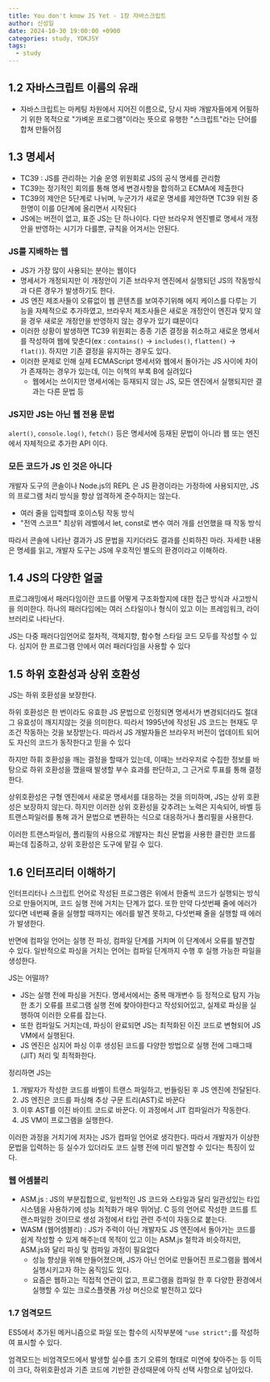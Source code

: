 ```yaml
---
title: You don't know JS Yet - 1장 자바스크립트
author: 신성일
date: 2024-10-30 19:00:00 +0900
categories: study, YDKJSY
tags:
  - study
---
```


## 1.2 자바스크립트 이름의 유래

- 자바스크립트는 마케팅 차원에서 지어진 이름으로, 당시 자바 개발자들에게 어필하기 위한 목적으로 "가벼운 프로그램"이라는 뜻으로 유행한 "스크립트"라는 단어를 합쳐 만들어짐


## 1.3 명세서

- TC39 : JS를 관리하는 기술 운영 위원회로 JS의 공식 명세를 관리함
- TC39는 정기적인 회의를 통해 명세 변경사항을 합의하고 ECMA에 제출한다
- TC39의 제안은 5단계로 나뉘며, 누군가가 새로운 명세를 제안하면 TC39 위원 중 한명이 이를 0단계에 올리면서 시작된다
- JS에는 버전이 없고, 표준 JS는 단 하나이다. 다만 브라우저 엔진별로 명세서 개정안을 반영하는 시기가 다를뿐, 규칙을 어겨서는 안된다. 

### JS를 지배하는 웹

- JS가 가장 많이 사용되는 분야는 웹이다
- 명세서가 개정되지만 이 개정안이 기존 브라우저 엔진에서 실행되던 JS의 작동방식과 다른 경우가 발생하기도 한다. 
- JS 엔진 제조사들이 오류없이 웹 콘텐츠를 보여주기위해 에지 케이스를 다루는 기능을 자체적으로 추가하였고, 브라우저 제조사들은 새로운 개정안이 엔진과 맞지 않을 경우 새로운 개정안을 반영하지 않는 경우가 있기 떄문이다
- 이러한 상황이 발생하면 TC39 위원회는 종종 기존 결정을 취소하고 새로운 명세서를 작성하여 웹에 맞춘다(ex : `contains()` -> `includes()`, `flatten()` -> `flat()`). 하지만 기존 결정을 유지하는 경우도 있다.
- 이러한 문제로 인해 실제 ECMAScript 명세서와 웹에서 돌아가는 JS 사이에 차이가 존재하는 경우가 있는데, 이는 이책의 부록 B에 실려있다
	- 웹에서는 쓰이지만 명세서에는 등재되지 않는 JS, 모든 엔진에서 실행되지만 결과는 다른 문법 등

### JS지만 JS는 아닌 웹 전용 문법

`alert()`, `console.log()`, `fetch()` 등은  명세서에 등재된 문법이 아니라 웹 또는 엔진에서 자체적으로 추가한 API 이다.


### 모든 코드가 JS 인 것은 아니다

개발자 도구의 콘솔이나 Node.js의 REPL 은 JS 환경이라는 가정하에 사용되지만, JS의 프로그램 처리 방식을 항상 엄격하게 준수하지는 않는다.
- 여러 줄을 입력할때 호이스팅 작동 방식
- "전역 스코프" 최상위 레벨에서 let, const로 변수 여러 개를 선언했을 때 작동 방식

따라서 콘솔에 나타난 결과가 JS 문법을 지키더라도 결과를 신뢰하진 마라. 자세한 내용은 명세를 읽고, 개발자 도구는 JS에 우호적인 별도의 환경이라고 이해하라.


## 1.4 JS의 다양한 얼굴

프로그래밍에서 패러다임이란 코드를 어떻게 구조화할지에 대한 접근 방식과 사고방식을 의미한다. 하나의 패러다임에는 여러 스타일이나 형식이 있고 이는 프레임워크, 라이브러리로 나타난다.

JS는 다중 패러다임언어로 절차적, 객체지향, 함수형 스타일 코드 모두를 작성할 수 있다. 심지어 한 프로그램 안에서 여러 패러다임을 사용할 수 있다

## 1.5 하위 호환성과 상위 호환성

JS는 하위 호환성을 보장한다.

하위 호환성은 한 번이라도 유효한 JS 문법으로 인정되면 명세서가 변경되더라도 절대 그 유효성이 깨지지않는 것을 의미한다. 따라서 1995년에 작성된 JS 코드는 현재도 무조건 작동하는 것을 보장받는다. 따라서 JS 개발자들은 브라우저 버전이 업데이트 되어도 자신의 코드가 동작한다고 믿을 수 있다

하지만 하휘 호환성을 깨는 결정을 할때가 있는데, 이때는 브라우저로 수집한 정보를 바탕으로 하위 호환성을 깼을때 발생할 부수 효과를 판단하고, 그 근거로 투표를 통해 결정한다. 

상위호환성은 구형 엔진에서 새로운 명세서를 대응하는 것을 의미하며, JS는 상위 호환성은 보장하지 않는다. 하지만 이러한 상위 호환성을 갖추려는 노력은 지속되어, 바벨 등 트랜스파일러를 통해 과거 문법으로 변환하는 식으로 대응하거나 폴리필을 사용한다. 

이러한 트랜스파일러, 폴리필의 사용으로 개발자는 최신 문법을 사용한 클린한 코드를 짜는데 집중하고, 상위 호환성은 도구에 맡길 수 있다.

## 1.6 인터프리터 이해하기

인터프리터나 스크립트 언어로 작성된 프로그램은 위에서 한줄씩 코드가 실행되는 방식으로 만들어지며, 코드 실행 전에 거치는 단계가 없다. 또한 만약 다섯번째 줄에 에러가 있다면 네번째 줄을 실행할 때까지는 에러를 발견 못하고, 다섯번째 줄을 실행할 때 에러가 발생한다. 

반면에 컴파일 언어는 실행 전 파싱, 컴파일 단계를 거치며 이 단계에서 오류를 발견할 수 있다. 일반적으로 파싱을 거치는 언어는 컴파일 단계까지 수행 후 실행 가능한 파일을 생성한다.

JS는 어떨까? 
- JS는 실행 전에 파싱을 거친다. 명세서에서는 중복 매개변수 등 정적으로 탐지 가능한 초기 오류를 프로그램 실행 전에 찾아야한다고 작성되어있고, 실제로 파싱을 실행하여 이러한 오류를 잡는다. 
- 또한 컴파일도 거치는데, 파싱이 완료되면 JS는 최적화된 이진 코드로 변형되어 JS VM에서 실행된다. 
- JS 엔진은 심지어 파싱 이후 생성된 코드를 다양한 방법으로 실행 전에 그때그때(JIT) 처리 및 최적화한다. 

정리하면 JS는 
1. 개발자가 작성한 코드를 바벨이 트랜스 파일하고, 번들링된 후 JS 엔진에 전달된다.
2. JS 엔진은 코드를 파싱해 추상 구문 트리(AST)로 바꾼다
3. 이후 AST를 이진 바이트 코드로 바꾼다. 이 과정에서 JIT 컴파일러가 작동한다. 
4. JS VM이 프로그램을 실행한다.

이러한 과정을 거치기에 저자는 JS가 컴파일 언어로 생각한다. 따라서 개발자가 이상한 문법을 입력하는 등 실수가 있더라도 코드 실행 전에 미리 발견할 수 있다는 특징이 있다.


### 웹 어셈블리

- ASM.js : JS의 부분집합으로, 일반적인 JS 코드와 스타일과 달리 일관성있는 타입 시스템을 사용하기에 성능 최적화가 매우 뛰어남. C 등의 언어로 작성한 코드를 트랜스파일한 것이므로 생성 과정에서 타입 관련 주석이 자동으로 붙는다.
- WASM (웹어셈블리) : JS가 주력이 아닌 개발자도 JS 엔진에서 돌아가는 코드를 쉽게 작성할 수 있게 해주는데 목적이 있고 이는 ASM.js 철학과 비슷하지만, ASM.js와 달리 파싱 및 컴파일 과정이 필요없다
	- 성능 향상을 위해 만들어졌으며, JS가 아닌 언어로 만들어진 프로그램을 웹에서 실행시키고자 하는 움직임도 있다.
	- 요즘은 웹하고는 직접적 연관이 없고, 프로그램을 컴파일 한 후 다양한 환경에서 실행할 수 있는 크로스플랫폼 가상 머신으로 발전하고 있다


### 1.7 엄격모드

ES5에서 추가된 메커니즘으로 파일 또는 함수의 시작부분에 `"use strict";`를 작성하여 표시할 수 있다.

엄격모드는 비엄격모드에서 발생할 실수를 초기 오류의 형태로 미연에 찾아주는 등 이득이 크다, 하위호환성과 기존 코드에 기반한 관성때문에 아직 선택 사항으로 남아있다. 
